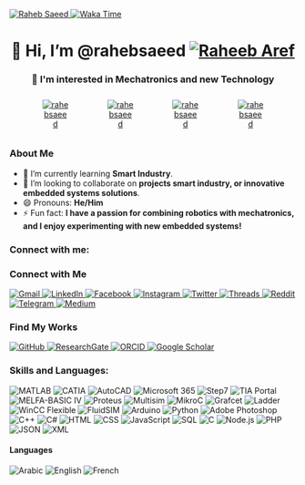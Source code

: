 <p align="left"> 
        <a href="https://github.com/rahebsaeed/"  target="_blank">
        <img src="https://komarev.com/ghpvc/?username=rahebsaeed&label=Profile%20views&color=0e75b6&style=flat" alt="Raheb Saeed" />
        </a>
         <a href="https://wakatime.com/@rahebsaeed"  target="_blank">
<img src="https://wakatime.com/badge/user/c559a635-e419-44e3-994a-006618e93c60.svg" alt="Waka Time" />
         </a></p>
<h1 align="center">👋 Hi, I’m @rahebsaeed <a href="https://twitter.com/" target="_blank"><img src="https://img.shields.io/twitter/follow/:RaheebAref" alt="Raheeb Aref" /></a></h1>
<h3 align="center">👀 I'm interested in Mechatronics and new Technology</h3>

<div align="center" style="display: flex; flex-wrap: wrap; justify-content: center;">
        <a href="https://github.com/rahebsaeed/"  target="_blank">
    <img src="https://github-readme-stats.vercel.app/api?username=rahebsaeed&show_icons=true&theme=transparent" alt="rahebsaeed" style="width: auto; max-width: 40%; height: auto; margin: 10px;" />
        </a>
        <a href="https://github.com/rahebsaeed/"  target="_blank">
    <img src="https://github-readme-streak-stats.herokuapp.com/?user=rahebsaeed&theme=transparent" alt="rahebsaeed" style="width: auto; max-width: 40%; height: auto; margin: 10px;" />
        </a>
        <a href="https://wakatime.com/@rahebsaeed"  target="_blank">
    <img src="https://github-readme-stats.vercel.app/api/wakatime?username=rahebsaeed&layout=compact&theme=transparent" alt="rahebsaeed" style="width: auto; max-width: 40%; height: auto; margin: 10px;" />  
        </a>
    <a href="https://github.com/rahebsaeed/"  target="_blank">
    <img src="https://github-readme-stats.vercel.app/api/top-langs/?username=rahebsaeed&layout=pie&theme=transparent"  alt="rahebsaeed" style="width: auto; max-width: 40%; height: auto; margin: 10px;" />
    </a>
</div>


### About Me
- 🌱 I’m currently learning **Smart Industry**.
- 💞️ I’m looking to collaborate on **projects smart industry, or innovative embedded systems solutions**.
- 😄 Pronouns: **He/Him**
- ⚡ Fun fact: **I have a passion for combining robotics with mechatronics, and I enjoy experimenting with new embedded systems!**

### Connect with me:

### Connect with Me

<p align="left">
        <a href="mailto:raheebareef@gmail.com" target="_blank">
        <img src="https://img.shields.io/badge/Gmail-333333?style=for-the-badge&logo=gmail&logoColor=red" alt="Gmail" />
    <a href="https://www.linkedin.com/in/raheb-saeed/" target="_blank">
        <img src="https://img.shields.io/badge/LinkedIn-0A66C2?style=for-the-badge&logo=linkedin&logoColor=white" alt="LinkedIn" />
    </a>
    <a href="https://www.facebook.com/raheeb.almikhlafy" target="_blank">
        <img src="https://img.shields.io/badge/Facebook-1877F2?style=for-the-badge&logo=facebook&logoColor=white" alt="Facebook" />
    </a>
    <a href="https://www.instagram.com/raheeb_aref/" target="_blank">
        <img src="https://img.shields.io/badge/Instagram-E4405F?style=for-the-badge&logo=instagram&logoColor=white" alt="Instagram" />
    </a>
    <a href="https://twitter.com/RaheebAref" target="_blank">
        <img src="https://img.shields.io/badge/X-000?style=for-the-badge&logo=x" alt="Twitter" />
    </a>
    <a href="https://www.threads.net/@raheeb_aref" target="_blank">
        <img src="https://img.shields.io/badge/Threads-000000?style=for-the-badge&logo=Threads&logoColor=white" alt="Threads" />
    </a>  
    <a href="https://www.reddit.com/user/raheb_aref/" target="_blank">
        <img src="https://img.shields.io/badge/Reddit-000?style=for-the-badge&logo=reddit&logoColor=FF4500" alt="Reddit" />
    </a>              
    <a href="http://t.me/rahebsaeed" target="_blank">
        <img src="https://img.shields.io/badge/Telegram-000?style=for-the-badge&logo=telegram&logoColor=2CA5E0" alt="Telegram" />
    </a>
    <a href="https://medium.com/@rahibaref1" target="_blank">
        <img src=https://img.shields.io/badge/-Medium-%23000000?style=for-the-badge&logo=medium&logoColor=white" alt="Medium" />
    </a>
</p>


### Find My Works

<p>
    <a href="https://github.com/rahebsaeed" target="_blank">
        <img src="https://img.shields.io/badge/GitHub-000000?style=for-the-badge&logo=github&logoColor=white" alt="GitHub" />
    </a>
    <a href="https://www.researchgate.net/profile/Raheb-Saeed-2" target="_blank">
        <img src="https://img.shields.io/badge/ResearchGate-00CCBB?style=for-the-badge&logo=researchgate&logoColor=white" alt="ResearchGate" />
    </a>
    <a href="https://orcid.org/0009-0005-5613-8767" target="_blank">
        <img src="https://img.shields.io/badge/ORCID-A6CE39?style=for-the-badge&logo=orcid&logoColor=white" alt="ORCID" />
    </a>
    <a href="https://scholar.google.com/citations?user=WzVG8kAAAAAJ&hl=ar" target="_blank">
        <img src="https://img.shields.io/badge/Google%20Scholar-4285F4?style=for-the-badge&logo=googlescholar&logoColor=white" alt="Google Scholar" />
    </a>
</p>



### Skills and Languages:
<p>
<img src="https://img.shields.io/badge/MATLAB-F5B701?style=flat&logo=matlab&logoColor=black" alt="MATLAB" />
<img src="https://img.shields.io/badge/CATIA-5D5D5D?style=flat&logo=catia&logoColor=white" alt="CATIA" />
           <img src="https://img.shields.io/badge/AutoCAD-%23D81D4A?style=flat&logo=autocad&logoColor=white" alt="AutoCAD" />
 <img src="https://img.shields.io/badge/Microsoft%20365-0078D4?style=flat&logo=microsoft&logoColor=white" alt="Microsoft 365" />
    <img src="https://img.shields.io/badge/Step7-00A3E0?style=flat&logo=siemens&logoColor=white" alt="Step7" />
       <img src="https://img.shields.io/badge/TIA%20Portal-000000?style=flat&logo=siemens&logoColor=white" alt="TIA Portal" />
    <img src="https://img.shields.io/badge/MELFA-BASIC%20IV-0078D4?style=flat&logo=siemens&logoColor=white" alt="MELFA-BASIC IV" />
    <img src="https://img.shields.io/badge/Proteus-000000?style=flat&logo=proteus&logoColor=white" alt="Proteus" />
    <img src="https://img.shields.io/badge/Multisim-000000?style=flat&logo=multisim&logoColor=white" alt="Multisim" />
    <img src="https://img.shields.io/badge/MikroC-000000?style=flat&logo=c&logoColor=white" alt="MikroC" />
    <img src="https://img.shields.io/badge/Grafcet-FF5733?style=flat&logo=automation&logoColor=white" alt="Grafcet" />
    <img src="https://img.shields.io/badge/Ladder-0066CC?style=flat&logo=automation&logoColor=white" alt="Ladder" />
    <img src="https://img.shields.io/badge/WinCC%20Flexible-000000?style=flat&logo=siemens&logoColor=white" alt="WinCC Flexible" />
    <img src="https://img.shields.io/badge/FluidSIM-0078D4?style=flat&logo=siemens&logoColor=white" alt="FluidSIM" />
    <img src="https://img.shields.io/badge/Arduino-00979D?style=flat&logo=arduino&logoColor=white" alt="Arduino" />
    <img src="https://img.shields.io/badge/Python-3776AB?style=flat&logo=python&logoColor=white" alt="Python" />
    <img src="https://img.shields.io/badge/Adobe%20Photoshop-26A8E0?style=flat&logo=adobe-photoshop&logoColor=white" alt="Adobe Photoshop" />
    <img src="https://img.shields.io/badge/C%2B%2B-00599C?style=flat&logo=c%2B%2B&logoColor=white" alt="C++" />
    <img src="https://img.shields.io/badge/C%23-239120?style=flat&logo=c-sharp&logoColor=white" alt="C#" />
    <img src="https://img.shields.io/badge/HTML-E34F26?style=flat&logo=html5&logoColor=white" alt="HTML" />
    <img src="https://img.shields.io/badge/CSS-1572B6?style=flat&logo=css3&logoColor=white" alt="CSS" />
    <img src="https://img.shields.io/badge/JavaScript-F7DF1C?style=flat&logo=javascript&logoColor=black" alt="JavaScript" />
    <img src="https://img.shields.io/badge/SQL-003B57?style=flat&logo=sql&logoColor=white" alt="SQL" />
    <img src="https://img.shields.io/badge/C-00599C?style=flat&logo=c&logoColor=white" alt="C" />
    <img src="https://img.shields.io/badge/Node.js-8CC84C?style=flat&logo=node.js&logoColor=white" alt="Node.js" />
    <img src="https://img.shields.io/badge/PHP-777BB4?style=flat&logo=php&logoColor=white" alt="PHP" />
    <img src="https://img.shields.io/badge/JSON-000000?style=flat&logo=json&logoColor=white" alt="JSON" />
    <img src="https://img.shields.io/badge/XML-000000?style=flat&logo=xml&logoColor=white" alt="XML" />
</p>

#### Languages
<p>
    <img src="https://img.shields.io/badge/Arabic%20(native)-FFBF00?style=flat&logo=language&logoColor=white" alt="Arabic" />
    <img src="https://img.shields.io/badge/English-FFBF00?style=flat&logo=language&logoColor=white" alt="English" />
    <img src="https://img.shields.io/badge/French-FFBF00?style=flat&logo=language&logoColor=white" alt="French" />
</p>


